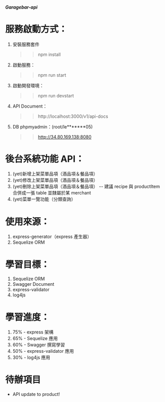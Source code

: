 ##### Garagebar-api #####

# 服務啟動方式：
1. 安裝服務套件
    >> npm install
2. 啟動服務：
    >> npm run start
3. 啟動開發環境：
    >> npm run devstart
4. API Document：
    >> http://localhost:3000/v1/api-docs
5. DB phpmyadmin：(root/le*******05)
    >> http://34.80.169.138:8080

# 後台系統功能 API：
1. (yet)新增上架菜單品項（酒品項＆餐品項）
2. (yet)修改上架菜單品項（酒品項＆餐品項）
3. (yet)刪除上架菜單品項（酒品項＆餐品項）
  -- 建議 recipe 與 productItem 合併成一張 table 並隸屬於某 merchant
4. (yet)菜單一覽功能（分類查詢）

# 使用來源：
1. express-generator（express 產生器）
2. Sequelize ORM

# 學習目標：
1. Sequelize ORM
2. Swagger Document
3. express-validator
4. log4js

# 學習進度：
1. 75% - express 架構
2. 65% - Sequelize 應用
3. 60% - Swagger 撰寫學習
4. 50% - express-validator 應用
5. 30% - log4js 應用

# 待辦項目
- API update to product!

